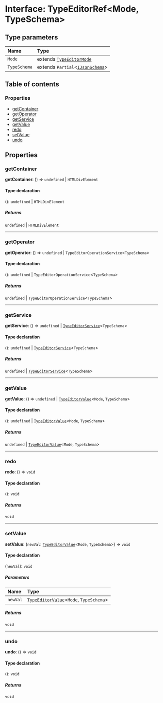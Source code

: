 # Interface: TypeEditorRef\<Mode, TypeSchema>

## Type parameters

| Name | Type |
| :------ | :------ |
| `Mode` | extends [`TypeEditorMode`](/auto-docs/type-editor/types/TypeEditorMode.md) |
| `TypeSchema` | extends `Partial`<[`IJsonSchema`](/auto-docs/type-editor/interfaces/IJsonSchema.md)> |

## Table of contents

### Properties

* [getContainer](/auto-docs/type-editor/interfaces/TypeEditorRef.md#getcontainer)
* [getOperator](/auto-docs/type-editor/interfaces/TypeEditorRef.md#getoperator)
* [getService](/auto-docs/type-editor/interfaces/TypeEditorRef.md#getservice)
* [getValue](/auto-docs/type-editor/interfaces/TypeEditorRef.md#getvalue)
* [redo](/auto-docs/type-editor/interfaces/TypeEditorRef.md#redo)
* [setValue](/auto-docs/type-editor/interfaces/TypeEditorRef.md#setvalue)
* [undo](/auto-docs/type-editor/interfaces/TypeEditorRef.md#undo)

## Properties

### getContainer

**getContainer**: () => `undefined` | `HTMLDivElement`

#### Type declaration

(): `undefined` | `HTMLDivElement`

##### Returns

`undefined` | `HTMLDivElement`

***

### getOperator

**getOperator**: () => `undefined` | `TypeEditorOperationService`<`TypeSchema`>

#### Type declaration

(): `undefined` | `TypeEditorOperationService`<`TypeSchema`>

##### Returns

`undefined` | `TypeEditorOperationService`<`TypeSchema`>

***

### getService

**getService**: () => `undefined` | [`TypeEditorService`](/auto-docs/type-editor/classes/TypeEditorService.md)<`TypeSchema`>

#### Type declaration

(): `undefined` | [`TypeEditorService`](/auto-docs/type-editor/classes/TypeEditorService.md)<`TypeSchema`>

##### Returns

`undefined` | [`TypeEditorService`](/auto-docs/type-editor/classes/TypeEditorService.md)<`TypeSchema`>

***

### getValue

**getValue**: () => `undefined` | [`TypeEditorValue`](/auto-docs/type-editor/types/TypeEditorValue.md)<`Mode`, `TypeSchema`>

#### Type declaration

(): `undefined` | [`TypeEditorValue`](/auto-docs/type-editor/types/TypeEditorValue.md)<`Mode`, `TypeSchema`>

##### Returns

`undefined` | [`TypeEditorValue`](/auto-docs/type-editor/types/TypeEditorValue.md)<`Mode`, `TypeSchema`>

***

### redo

**redo**: () => `void`

#### Type declaration

(): `void`

##### Returns

`void`

***

### setValue

**setValue**: (`newVal`: [`TypeEditorValue`](/auto-docs/type-editor/types/TypeEditorValue.md)<`Mode`, `TypeSchema`>) => `void`

#### Type declaration

(`newVal`): `void`

##### Parameters

| Name | Type |
| :------ | :------ |
| `newVal` | [`TypeEditorValue`](/auto-docs/type-editor/types/TypeEditorValue.md)<`Mode`, `TypeSchema`> |

##### Returns

`void`

***

### undo

**undo**: () => `void`

#### Type declaration

(): `void`

##### Returns

`void`
